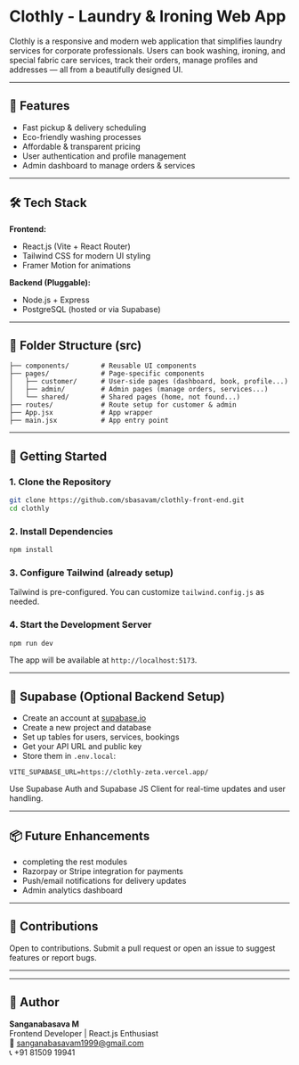 # Clothly - Laundry & Ironing Web App

Clothly is a responsive and modern web application that simplifies laundry services for corporate professionals. Users can book washing, ironing, and special fabric care services, track their orders, manage profiles and addresses — all from a beautifully designed UI.

---

## 🌟 Features
- Fast pickup & delivery scheduling
- Eco-friendly washing processes
- Affordable & transparent pricing
- User authentication and profile management
- Admin dashboard to manage orders & services

---

## 🛠️ Tech Stack

**Frontend:**
- React.js (Vite + React Router)
- Tailwind CSS for modern UI styling
- Framer Motion for animations

**Backend (Pluggable):**
- Node.js + Express 
- PostgreSQL (hosted or via Supabase)

---

## 📁 Folder Structure (src)
```
├── components/        # Reusable UI components
├── pages/             # Page-specific components
│   ├── customer/      # User-side pages (dashboard, book, profile...)
│   ├── admin/         # Admin pages (manage orders, services...)
│   └── shared/        # Shared pages (home, not found...)
├── routes/            # Route setup for customer & admin
├── App.jsx            # App wrapper
├── main.jsx           # App entry point
```

---

## 🚀 Getting Started

### 1. Clone the Repository
```bash
git clone https://github.com/sbasavam/clothly-front-end.git
cd clothly
```

### 2. Install Dependencies
```bash
npm install
```

### 3. Configure Tailwind (already setup)
Tailwind is pre-configured. You can customize `tailwind.config.js` as needed.

### 4. Start the Development Server
```bash
npm run dev
```

The app will be available at `http://localhost:5173`.

---

## 🧪 Supabase (Optional Backend Setup)
- Create an account at [supabase.io](https://supabase.io)
- Create a new project and database
- Set up tables for users, services, bookings
- Get your API URL and public key
- Store them in `.env.local`:

```
VITE_SUPABASE_URL=https://clothly-zeta.vercel.app/
```

Use Supabase Auth and Supabase JS Client for real-time updates and user handling.

---

## 📦 Future Enhancements
- completing the rest modules 
- Razorpay or Stripe integration for payments
- Push/email notifications for delivery updates
- Admin analytics dashboard

---

## 🙌 Contributions
Open to contributions. Submit a pull request or open an issue to suggest features or report bugs.

---


---

## 👤 Author
**Sanganabasava M**  
Frontend Developer | React.js Enthusiast  
📧 sanganabasavam1999@gmail.com  
📞 +91 81509 19941
